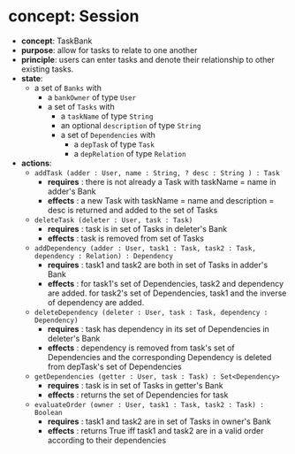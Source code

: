 # concept: Session
* **concept**: TaskBank
* **purpose**: allow for tasks to relate to one another
* **principle**: users can enter tasks and denote their relationship to other existing tasks.
* **state**:
    * a set of `Banks` with
      * a `bankOwner` of type `User`
      * a set of `Tasks` with 
          * a `taskName` of type `String`
          * an optional `description` of type `String`
          * a set of `Dependencies` with
              * a `depTask` of type `Task`
              * a `depRelation` of type `Relation`
* **actions**:
    * `addTask (adder : User, name : String, ? desc : String ) : Task`
        * **requires** : there is not already a Task with taskName = name in adder's Bank
        * **effects** : a new Task with taskName = name and description = desc is returned and added to the set of Tasks
    * `deleteTask (deleter : User, task : Task)`
        * **requires** : task is in set of Tasks in deleter's Bank
        * **effects** : task is removed from set of Tasks
    * `addDependency (adder : User, task1 : Task, task2 : Task, dependency : Relation) : Dependency`
        * **requires** : task1 and task2 are both in set of Tasks in adder's Bank
        * **effects** : for task1's set of Dependencies, task2 and dependency are added. for task2's set of Dependencies, task1 and the inverse of dependency are added.
    * `deleteDependency (deleter : User, task : Task, dependency : Dependency)`
        * **requires** : task has dependency in its set of Dependencies in deleter's Bank
        * **effects** : dependency is removed from task's set of Dependencies and the corresponding Dependency is deleted from depTask's set of Dependencies
    * `getDependencies (getter : User, task : Task) : Set<Dependency>`
        * **requires** : task is in set of Tasks in getter's Bank
        * **effects** : returns the set of Dependencies for task
    * `evaluateOrder (owner : User, task1 : Task, task2 : Task) : Boolean`
        * **requires** : task1 and task2 are in set of Tasks in owner's Bank
        * **effects** : returns True iff task1 and task2 are in a valid order according to their dependencies